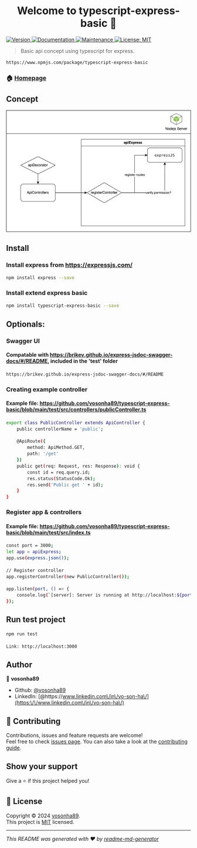 <h1 align="center">Welcome to typescript-express-basic 👋</h1>
<p>
  <a href="https://www.npmjs.com/package/typescript-express-basic" target="_blank">
    <img alt="Version" src="https://img.shields.io/npm/v/typescript-express-basic.svg">
  </a>
  <a href="https://github.com/vosonha89/typescript-express-basic#readme" target="_blank">
    <img alt="Documentation" src="https://img.shields.io/badge/documentation-yes-brightgreen.svg" />
  </a>
  <a href="https://github.com/vosonha89/typescript-express-basic/graphs/commit-activity" target="_blank">
    <img alt="Maintenance" src="https://img.shields.io/badge/Maintained%3F-yes-green.svg" />
  </a>
  <a href="https://github.com/vosonha89/typescript-express-basic/blob/master/LICENSE" target="_blank">
    <img alt="License: MIT" src="https://img.shields.io/github/license/vosonha89/typescript-express-basic" />
  </a>
</p>

> Basic api concept using typescript for express. 
```sh
https://www.npmjs.com/package/typescript-express-basic
```

### 🏠 [Homepage](https://github.com/vosonha89/typescript-express-basic#readme)
## Concept

![alt text](https://raw.githubusercontent.com/vosonha89/typescript-express-basic/main/public/images/typescript-express-basic.jpg?raw=true)

## Install
### Install express from https://expressjs.com/
```sh
npm install express --save
```
### Install extend express basic
```sh
npm install typescript-express-basic --save
```

## Optionals:
### Swagger UI
#### Compatable with https://brikev.github.io/express-jsdoc-swagger-docs/#/README, included in the 'test' folder
```sh
https://brikev.github.io/express-jsdoc-swagger-docs/#/README
```

### Creating example controller
#### Example file: https://github.com/vosonha89/typescript-express-basic/blob/main/test/src/controllers/publicController.ts
```sh
export class PublicController extends ApiController {
    public controllerName = 'public';

    @ApiRoute({
        method: ApiMethod.GET,
        path: '/get'
    })
    public get(req: Request, res: Response): void {
        const id = req.query.id;
        res.status(StatusCode.Ok);
        res.send('Public get ' + id);
    }
}
```
### Register app & controllers
#### Example file: https://github.com/vosonha89/typescript-express-basic/blob/main/test/src/index.ts
```sh
const port = 3000;
let app = apiExpress;
app.use(express.json());

// Register controller
app.registerController(new PublicController());

app.listen(port, () => {
    console.log(`[server]: Server is running at http://localhost:${port}`);
});
```

## Run test project
```sh
npm run test

Link: http://localhost:3000
```

## Author

👤 **vosonha89**

* Github: [@vosonha89](https://github.com/vosonha89)
* LinkedIn: [@https:\/\/www.linkedin.com\/in\/vo-son-ha\/](https:\/\/www.linkedin.com\/in\/vo-son-ha\/)

## 🤝 Contributing

Contributions, issues and feature requests are welcome!<br />Feel free to check [issues page](https://github.com/vosonha89/typescript-express-basic/issues). You can also take a look at the [contributing guide](https://github.com/vosonha89/typescript-express-basic/blob/master/CONTRIBUTING.md).

## Show your support

Give a ⭐️ if this project helped you!

## 📝 License

Copyright © 2024 [vosonha89](https://github.com/vosonha89).<br />
This project is [MIT](https://github.com/vosonha89/typescript-express-basic/blob/master/LICENSE) licensed.

***
_This README was generated with ❤️ by [readme-md-generator](https://github.com/kefranabg/readme-md-generator)_